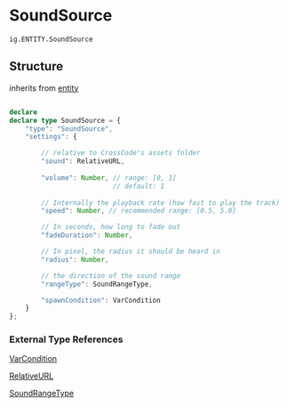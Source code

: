 # SoundSource
`ig.ENTITY.SoundSource`

## Structure
inherits from [entity](/entities/entity.md)


```ts

declare 
declare type SoundSource = {
    "type": "SoundSource",
    "settings": {

        // relative to CrossCode's assets folder
        "sound": RelativeURL,
        
        "volume": Number, // range: [0, 1]
                          // default: 1
        
        // Internally the playback rate (how fast to play the track)
        "speed": Number, // recommended range: [0.5, 5.0]

        // In seconds, how long to fade out 
        "fadeDuration": Number, 

        // In pixel, the radius it should be heard in
        "radius": Number, 

        // the direction of the sound range
        "rangeType": SoundRangeType,

        "spawnCondition": VarCondition
    }
};
```

### External Type References

[VarCondition](/types/var-condition.md)

[RelativeURL](/types/relative-url.md)

[SoundRangeType](/types/sound-range-type.md)